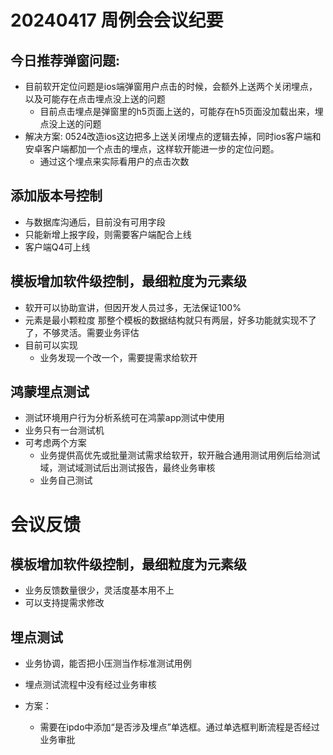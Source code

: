 # 20240417 周例会会议纪要

## 今日推荐弹窗问题:

- 目前软开定位问题是ios端弹窗用户点击的时候，会额外上送两个关闭埋点，以及可能存在点击埋点没上送的问题
    - 目前点击埋点是弹窗里的h5页面上送的，可能存在h5页面没加载出来，埋点没上送的问题
- 解决方案:
  0524改造ios这边把多上送关闭埋点的逻辑去掉，同时ios客户端和安卓客户端都加一个点击的埋点，这样软开能进一步的定位问题。
    - 通过这个埋点来实际看用户的点击次数

## 添加版本号控制

- 与数据库沟通后，目前没有可用字段
- 只能新增上报字段，则需要客户端配合上线
- 客户端Q4可上线

## 模板增加软件级控制，最细粒度为元素级

- 软开可以协助宣讲，但因开发人员过多，无法保证100%
- 元素是最小颗粒度 那整个模板的数据结构就只有两层，好多功能就实现不了了，不够灵活。需要业务评估
- 目前可以实现
    - 业务发现一个改一个，需要提需求给软开

## 鸿蒙埋点测试

- 测试环境用户行为分析系统可在鸿蒙app测试中使用
- 业务只有一台测试机
- 可考虑两个方案
    - 业务提供高优先或批量测试需求给软开，软开融合通用测试用例后给测试域，测试域测试后出测试报告，最终业务审核
    - 业务自己测试

# 会议反馈

## 模板增加软件级控制，最细粒度为元素级
- 业务反馈数量很少，灵活度基本用不上
- 可以支持提需求修改

## 埋点测试
- 业务协调，能否把小压测当作标准测试用例

- 埋点测试流程中没有经过业务审核
- 方案：
  - 需要在ipdo中添加“是否涉及埋点”单选框。通过单选框判断流程是否经过业务审批


  


